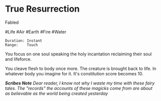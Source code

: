 # True Resurrection

Fabled

#Life
#Air
#Earth
#Fire
#Water

	Duration: Instant
	Range:    Touch

You focus on one soul speaking the holy incantation reclaiming their soul and lifeforce.

You cleave flesh to body once more. The creature is brought back to life. In whatever body you imagine for it. It's constitution score becomes 10.

***Scribes Note***
*Dear reader, I know not why I waste my time with these fairy tales. The "records" the accounts of these magicks come from are about as believable as the world being created yesterday*